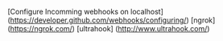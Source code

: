 [Configure Incomming webhooks on localhost] (https://developer.github.com/webhooks/configuring/)
[ngrok] (https://ngrok.com/)
[ultrahook] (http://www.ultrahook.com/)
